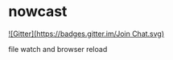 nowcast
=======
[![Gitter](https://badges.gitter.im/Join Chat.svg)](https://gitter.im/makotan/nowcast?utm_source=badge&utm_medium=badge&utm_campaign=pr-badge&utm_content=badge)

file watch and browser reload